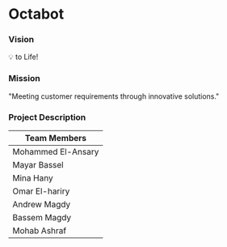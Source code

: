 # Octabot

### Vision
:bulb: to Life!
    
### Mission
"Meeting customer requirements through innovative solutions."

### Project Description 

| **Team Members** |
| -----------------------|
| Mohammed El-Ansary  |
| Mayar Bassel |
| Mina Hany  |
| Omar El-hariry |
| Andrew Magdy |
| Bassem Magdy |
| Mohab Ashraf  |

